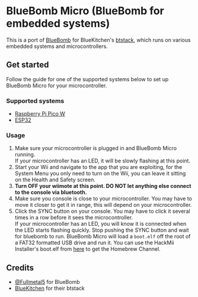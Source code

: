 # BlueBomb Micro (BlueBomb for embedded systems)
This is a port of [BlueBomb](https://github.com/Fullmetal5/bluebomb) for BlueKitchen's [btstack](https://github.com/bluekitchen/btstack), which runs on various embedded systems and microcontrollers.

## Get started
Follow the guide for one of the supported systems below to set up BlueBomb Micro for your microcontroller.

### Supported systems
- [Raspberry Pi Pico W](ports/pico_w/)
- [ESP32](ports/esp32/)

### Usage
1. Make sure your microcontroller is plugged in and BlueBomb Micro running.  
    If your microcontroller has an LED, it will be slowly flashing at this point.
1. Start your Wii and navigate to the app that you are exploiting, for the System Menu you only need to turn on the Wii, you can leave it sitting on the Health and Safety screen.
1. __Turn OFF your wiimote at this point. DO NOT let anything else connect to the console via bluetooth.__
1. Make sure you console is close to your microcontroller. You may have to move it closer to get it in range, this will depend on your microcontroller.
1. Click the SYNC button on your console. You may have to click it several times in a row before it sees the microcontroller.  
    If your microcontroller has an LED, you will know it is connected when the LED starts flashing quickly.
    Stop pushing the SYNC button and wait for bluebomb to run.
    BlueBomb Micro will load a `boot.elf` off the root of a FAT32 formatted USB drive and run it. You can use the HackMii Installer's boot.elf from [here](https://bootmii.org/download/) to get the Homebrew Channel.

## Credits
- [@Fullmetal5](https://github.com/Fullmetal5) for BlueBomb
- [BlueKitchen](https://bluekitchen-gmbh.com/) for their btstack
